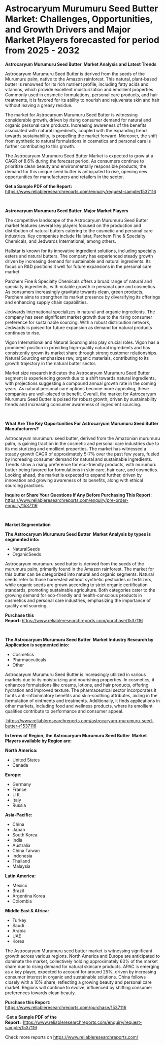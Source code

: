 <p><h1>Astrocaryum Murumuru Seed Butter  Market: Challenges, Opportunities, and Growth Drivers and Major Market Players forecasted for period from 2025 - 2032</h1></p><p><strong>Astrocaryum Murumuru Seed Butter  Market Analysis and Latest Trends</strong></p>
<p><p>Astrocaryum Murumuru Seed Butter is derived from the seeds of the Murumuru palm, native to the Amazon rainforest. This natural, plant-based butter is renowned for its rich nutrient profile, including fatty acids and vitamins, which provide excellent moisturization and emollient properties. Commonly used in cosmetic formulations, personal care products, and hair treatments, it is favored for its ability to nourish and rejuvenate skin and hair without leaving a greasy residue.</p><p>The market for Astrocaryum Murumuru Seed Butter is witnessing considerable growth, driven by rising consumer demand for natural and organic personal care products. Increasing awareness of the benefits associated with natural ingredients, coupled with the expanding trend towards sustainability, is propelling the market forward. Moreover, the shift from synthetic to natural formulations in cosmetics and personal care is further contributing to this growth.</p><p>The Astrocaryum Murumuru Seed Butter Market is expected to grow at a CAGR of 8.6% during the forecast period. As consumers continue to prioritize clean beauty and environmentally responsible products, the demand for this unique seed butter is anticipated to rise, opening new opportunities for manufacturers and retailers in the sector.</p></p>
<p><strong>Get a Sample PDF of the Report:&nbsp;</strong> <a href="https://www.reliableresearchreports.com/enquiry/request-sample/1537116?utm_campaign=2096&utm_medium=2&utm_source=Github&utm_content=ia&utm_term=30012025&utm_id=astrocaryum-murumuru-seed-butter">https://www.reliableresearchreports.com/enquiry/request-sample/1537116</a></p>
<p>&nbsp;</p>
<p><strong>Astrocaryum Murumuru Seed Butter  Major Market Players</strong></p>
<p><p>The competitive landscape of the Astrocaryum Murumuru Seed Butter market features several key players focused on the production and distribution of natural butters catering to the cosmetic and personal care industries. Key companies include Hallstar, Parchem Fine & Specialty Chemicals, and Jedwards International, among others.</p><p>Hallstar is known for its innovative ingredient solutions, including specialty esters and natural butters. The company has experienced steady growth driven by increasing demand for sustainable and natural ingredients. Its focus on R&D positions it well for future expansions in the personal care market.</p><p>Parchem Fine & Specialty Chemicals offers a broad range of natural and specialty ingredients, with notable growth in personal care and cosmetics. As consumers increasingly gravitate towards clean, green products, Parchem aims to strengthen its market presence by diversifying its offerings and enhancing supply chain capabilities.</p><p>Jedwards International specializes in natural and organic ingredients. The company has seen significant market growth due to the rising consumer preference for sustainable sourcing. With a robust distribution network, Jedwards is poised for future expansion as demand for natural products continues to rise.</p><p>Vigon International and Natural Sourcing also play crucial roles. Vigon has a prominent position in providing high-quality natural ingredients and has consistently grown its market share through strong customer relationships. Natural Sourcing emphasizes raw, organic materials, contributing to its growth trajectory in the natural butter sector.</p><p>Market size research indicates the Astrocaryum Murumuru Seed Butter segment is experiencing growth due to a shift towards natural ingredients, with projections suggesting a compound annual growth rate in the coming years. As natural personal care options become more appealing, these companies are well-placed to benefit. Overall, the market for Astrocaryum Murumuru Seed Butter is poised for robust growth, driven by sustainability trends and increasing consumer awareness of ingredient sourcing.</p></p>
<p>&nbsp;</p>
<p><strong>What Are The Key Opportunities For Astrocaryum Murumuru Seed Butter  Manufacturers?</strong></p>
<p><p>Astrocaryum murumuru seed butter, derived from the Amazonian murumuru palm, is gaining traction in the cosmetic and personal care industries due to its moisturizing and emollient properties. The market has witnessed a steady growth CAGR of approximately 5-7% over the past few years, fueled by increasing consumer demand for natural and sustainable ingredients. Trends show a rising preference for eco-friendly products, with murumuru butter being favored for formulations in skin care, hair care, and cosmetics. Looking ahead, the market is expected to expand further, driven by innovation and growing awareness of its benefits, along with ethical sourcing practices.</p></p>
<p><strong>Inquire or Share Your Questions If Any Before Purchasing This Report:</strong> <a href="https://www.reliableresearchreports.com/enquiry/pre-order-enquiry/1537116?utm_campaign=2096&utm_medium=2&utm_source=Github&utm_content=ia&utm_term=30012025&utm_id=astrocaryum-murumuru-seed-butter">https://www.reliableresearchreports.com/enquiry/pre-order-enquiry/1537116</a></p>
<p>&nbsp;</p>
<p><strong>Market Segmentation</strong></p>
<p><strong>The Astrocaryum Murumuru Seed Butter  Market Analysis by types is segmented into:</strong></p>
<p><ul><li>NaturalSeeds</li><li>OrganicSeeds</li></ul></p>
<p><p>Astrocaryum murumuru seed butter is derived from the seeds of the murumuru palm, primarily found in the Amazon rainforest. The market for this butter can be categorized into natural and organic segments. Natural seeds refer to those harvested without synthetic pesticides or fertilizers, while organic seeds are grown according to strict organic certification standards, promoting sustainable agriculture. Both categories cater to the growing demand for eco-friendly and health-conscious products in cosmetics and personal care industries, emphasizing the importance of quality and sourcing.</p></p>
<p><strong>Purchase this Report:&nbsp;</strong><a href="https://www.reliableresearchreports.com/purchase/1537116?utm_campaign=2096&utm_medium=2&utm_source=Github&utm_content=ia&utm_term=30012025&utm_id=astrocaryum-murumuru-seed-butter">https://www.reliableresearchreports.com/purchase/1537116</a></p>
<p>&nbsp;</p>
<p><strong>The Astrocaryum Murumuru Seed Butter  Market Industry Research by Application is segmented into:</strong></p>
<p><ul><li>Cosmetics</li><li>Pharmaceuticals</li><li>Other</li></ul></p>
<p><p>Astrocaryum Murumuru Seed Butter is increasingly utilized in various markets due to its moisturizing and nourishing properties. In cosmetics, it enhances formulations like creams, lotions, and hair products, offering hydration and improved texture. The pharmaceutical sector incorporates it for its anti-inflammatory benefits and skin-soothing attributes, aiding in the formulation of ointments and treatments. Additionally, it finds applications in other markets, including food and wellness products, where its emollient qualities contribute to performance and consumer appeal.</p></p>
<p><a href="https://www.reliableresearchreports.com/astrocaryum-murumuru-seed-butter-r1537116?utm_campaign=2096&utm_medium=2&utm_source=Github&utm_content=ia&utm_term=30012025&utm_id=astrocaryum-murumuru-seed-butter">&nbsp;https://www.reliableresearchreports.com/astrocaryum-murumuru-seed-butter-r1537116</a></p>
<p><strong>In terms of Region, the Astrocaryum Murumuru Seed Butter  Market Players available by Region are:</strong></p>
<p>
    <p> <strong> North America: </strong>
        <ul>
            <li>United States</li>
            <li>Canada</li>
        </ul>
        </p> 
    <p> <strong> Europe: </strong>
        <ul>
            <li>Germany</li>
            <li>France</li>
            <li>U.K.</li>
            <li>Italy</li>
            <li>Russia</li>
        </ul>
        </p> 
    <p> <strong> Asia-Pacific: </strong>
        <ul>
            <li>China</li>
            <li>Japan</li>
            <li>South Korea</li>
            <li>India</li>
            <li>Australia</li>
            <li>China Taiwan</li>
            <li>Indonesia</li>
            <li>Thailand</li>
            <li>Malaysia</li>
        </ul>
        </p> 
    <p> <strong> Latin America: </strong>
        <ul>
            <li>Mexico</li>
            <li>Brazil</li>
            <li>Argentina Korea</li>
            <li>Colombia</li>
        </ul>
        </p> 
    <p> <strong> Middle East & Africa: </strong>
        <ul>
            <li>Turkey</li>
            <li>Saudi</li>
            <li>Arabia</li>
            <li>UAE</li>
            <li>Korea</li>
        </ul>
    </p>
    </p>
<p><p>The Astrocaryum Murumuru seed butter market is witnessing significant growth across various regions. North America and Europe are anticipated to dominate the market, collectively holding approximately 60% of the market share due to rising demand for natural skincare products. APAC is emerging as a key player, expected to account for around 25%, driven by increasing consumer interest in organic and sustainable solutions. China follows closely with a 10% share, reflecting a growing beauty and personal care market. Regions will continue to evolve, influenced by shifting consumer preferences towards clean beauty.</p></p>
<p><strong>Purchase this Report: </strong><a href="https://www.reliableresearchreports.com/purchase/1537116?utm_campaign=2096&utm_medium=2&utm_source=Github&utm_content=ia&utm_term=30012025&utm_id=astrocaryum-murumuru-seed-butter">https://www.reliableresearchreports.com/purchase/1537116</a></p>
<p>&nbsp;<strong>Get a Sample PDF of the Report:&nbsp;&nbsp;</strong><a href="https://www.reliableresearchreports.com/enquiry/request-sample/1537116?utm_campaign=2096&utm_medium=2&utm_source=Github&utm_content=ia&utm_term=30012025&utm_id=astrocaryum-murumuru-seed-butter">https://www.reliableresearchreports.com/enquiry/request-sample/1537116</a></p>
<p><strong></strong></p>
<p>Check more reports on <a href="https://www.reliableresearchreports.com/?utm_campaign=2096&utm_medium=2&utm_source=Github&utm_content=ia&utm_term=30012025&utm_id=astrocaryum-murumuru-seed-butter">https://www.reliableresearchreports.com/</a></p>